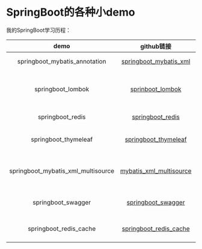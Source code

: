 SpringBoot的各种小demo
======================
我的SpringBoot学习历程：

|                demo                |                          github链接                          |                           博客地址                           |
| :--------------------------------: | :----------------------------------------------------------: | :----------------------------------------------------------: |
|   springboot_mybatis_annotation    | [springboot_mybatis_xml](https://github.com/lonelyProgramMonkey/SpringBoot-demos/tree/master/springboot_mybatis_xml) | [springboot零基础入门](https://lonelyprogrammonkey.github.io/2019/11/15/springboot%E9%9B%B6%E5%9F%BA%E7%A1%80%E5%85%A5%E9%97%A8/) |
|         springboot_lombok          | [sprinboot_lombok](https://github.com/lonelyProgramMonkey/SpringBoot-demos/tree/master/springboot_lombok) | [SpringBoot集成lombok和配置yml](https://lonelyprogrammonkey.github.io/2019/11/17/SpringBoot%E9%9B%86%E6%88%90lombok%E5%92%8C%E9%85%8D%E7%BD%AEyml/) |
|          springboot_redis          | [springboot_redis](https://github.com/lonelyProgramMonkey/SpringBoot-demos/tree/master/springboot_redis) | [springboot集成Redis](https://lonelyprogrammonkey.github.io/2019/11/19/springboot集成Redis/) |
|        springboot_thymeleaf        | [springboot_thymeleaf](https://github.com/lonelyProgramMonkey/SpringBoot-demos/tree/master/springboot_thymeleaf) | [springboot集成thymeleaf](https://lonelyprogrammonkey.github.io/2019/11/21/springboot集成thymeleaf/) |
| springboot_mybatis_xml_multisource | [mybatis_xml_multisource](https://github.com/lonelyProgramMonkey/SpringBoot-demos/tree/master/springboot_mybatis_xml_multisource) | [springboot集成mybatis多数据源](https://lonelyprogrammonkey.github.io/2019/11/22/spirngboot集成mybatis多数据源/) |
|         springboot_swagger         | [springboot_swagger](https://github.com/lonelyProgramMonkey/SpringBoot-demos/tree/master/springboot_swagger) | [springboot集成swagger](https://lonelyprogrammonkey.github.io/2019/11/22/springboot集成swagger/) |
|       springboot_redis_cache       | [springboot_redis_cache](https://github.com/lonelyProgramMonkey/SpringBoot-demos/tree/master/springboot_redis_cache) | [springboot集成redis-cache]([https://lonelyprogrammonkey.github.io/2020/01/03/springboot%E9%9B%86%E6%88%90redis-cache/](https://lonelyprogrammonkey.github.io/2020/01/03/springboot集成redis-cache/)) |

